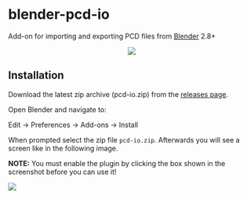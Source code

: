 # blender-pcd-io

Add-on for importing and exporting PCD files from [Blender](https://www.blender.org/) 2.8+

<p align="center">
  <img src="https://github.com/MarkHedleyJones/blender-pcd-io/raw/master/media/screenshot.png"/>
</p>

## Installation
Download the latest zip archive (pcd-io.zip) from the [releases page](https://github.com/MarkHedleyJones/blender-pcd-io/releases).

Open Blender and navigate to:
  
  Edit -> Preferences -> Add-ons -> Install

When prompted select the zip file `pcd-io.zip`.
Afterwards you will see a screen like in the following image.

**NOTE:** You must enable the plugin by clicking the box shown in the screenshot before you can use it!

<img src="https://github.com/MarkHedleyJones/blender-pcd-io/raw/master/media/screenshot-enable-addon.png"/>


